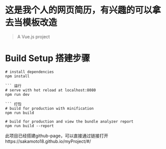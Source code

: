 # 这是我个人的网页简历，有兴趣的可以拿去当模板改造

> A Vue.js project

# Build Setup  搭建步骤

``` 安装依赖
# install dependencies
npm install

``` 运行
# serve with hot reload at localhost:8080
npm run dev

``` 打包
# build for production with minification
npm run build

# build for production and view the bundle analyzer report
npm run build --report
```
此项目已经搭建github-page，可以直接通过链接打开https://sakamoto18.github.io/myProject/#/
